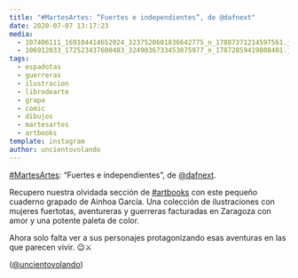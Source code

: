 ```yaml
---
title: "#MartesArtes: “Fuertes e independientes”, de @dafnext"
date: 2020-07-07 13:17:23
media: 
  - 107406111_169104414652024_3237520601836642775_n_17887371214597561.jpg
  - 106912033_172523437600483_3249036733453875977_n_17872859419808401.jpg
tags: 
  - espadotas
  - guerreras
  - ilustracion
  - librodearte
  - grapa
  - comic
  - dibujos
  - martesartes
  - artbooks
template: instagram
author: uncientovolando
---
```


[#MartesArtes](/tags/martesartes): “Fuertes e independientes”, de [@dafnext](https://instagram.com/dafnext).


Recupero nuestra olvidada sección de [#artbooks](/tags/artbooks) con este pequeño cuaderno grapado de Ainhoa García. Una colección de ilustraciones con mujeres fuertotas, aventureras y guerreras facturadas en Zaragoza con amor y una potente paleta de color.


Ahora solo falta ver a sus personajes protagonizando esas aventuras en las que parecen vivir. 😉⚔️


([@uncientovolando](https://instagram.com/uncientovolando))

